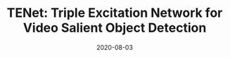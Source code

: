 ---
title: "TENet: Triple Excitation Network for Video Salient Object Detection"
date: 2020-08-03
authors: 
- Shucheng Ren
- Chu Han
- Xin Yang
- Guoqiang Han
- Shengfeng He*
publication_types: ["1"]
abstract: ""
featured: true
publication: "*European Conference on Computer Vision (spotlight paper)*"

url_code: 'https://github.com/OliverRensu/TENet-Triple-Excitation-Network-for-Video-Salient-Object-Detection'
url_dataset: ''
url_poster: ''
url_project: ''
url_slides: ''
url_source: ''
url_video: ''
---